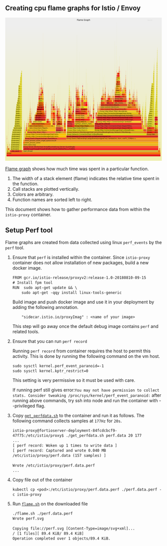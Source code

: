 Creating cpu flame graphs for Istio / Envoy
---------------------------------------

![example](example_flagmegraph.svg)

[Flame graph](http://www.brendangregg.com/perf.html#FlameGraphs) shows how much time was spent in a particular function.
1. The width of a stack element (flame) indicates the relative time spent in the function.
2. Call stacks are plotted vertically.
3. Colors are arbitrary.
4. Function names are sorted left to right.


This document shows how to gather performance data from within the `istio-proxy` container.

Setup Perf tool
---------------
Flame graphs are created from data collected using linux `perf_events` by the `perf` tool.

1. Ensure that `perf` is installed within the container.
   Since `istio-proxy` container does not allow installation of new packages, build a new docker image.

    ```
    FROM gcr.io/istio-release/proxyv2:release-1.0-20180810-09-15
    # Install fpm tool
    RUN  sudo apt-get update && \
        sudo apt-get -qqy install linux-tools-generic

    ```
    Build image and push docker image and use it in your deployment by adding the following annotation.
    ```
        "sidecar.istio.io/proxyImag" : <name of your image>
    ```
    This step will go away once the default debug image contains `perf` and related tools.

2. Ensure that you can run `perf record` 

    Running `perf record` from container requires the host to permit this activity. This is done by running the following command on the vm host.
    ```
    sudo sysctl kernel.perf_event_paranoid=-1
    sudo sysctl kernel.kptr_restrict=0
    ```
    This setting is very permissive so it must be used with care.
    
    If running perf still gives error:```You may not have permission to collect stats. Consider tweaking /proc/sys/kernel/perf_event_paranoid:```
    after running above commands, try ssh into node and run the container with --privileged flag.

3. Copy [`get_perfdata.sh`](get_perfdata.sh) to the container and run it as follows. The following command collects samples at `177Hz` for `20s`.
    ```
    istio-proxy@fortioserver-deployment-84fcdcbcf9-47f75:/etc/istio/proxy$ ./get_perfdata.sh perf.data 20 177
    ...
    [ perf record: Woken up 1 times to write data ]
    [ perf record: Captured and wrote 0.040 MB /etc/istio/proxy/perf.data (157 samples) ]

    Wrote /etc/istio/proxy/perf.data.perf
    ...
    ```
4. Copy file out of the container
    ```
    kubectl cp <pod>:/etc/istio/proxy/perf.data.perf ./perf.data.perf -c istio-proxy
    ``` 

5. Run [`flame.sh`](flame.sh) on the downloaded file
    ```
    ./flame.sh ./perf.data.perf
    Wrote perf.svg

    Copying file://perf.svg [Content-Type=image/svg+xml]...
    / [1 files][ 89.4 KiB/ 89.4 KiB]
    Operation completed over 1 objects/89.4 KiB.
    ```
